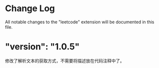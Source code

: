 # Change Log
All notable changes to the "leetcode" extension will be documented in this file.

# "version": "1.0.5"
修改了解析文本的获取方式，不需要将描述放在代码注释中了。
